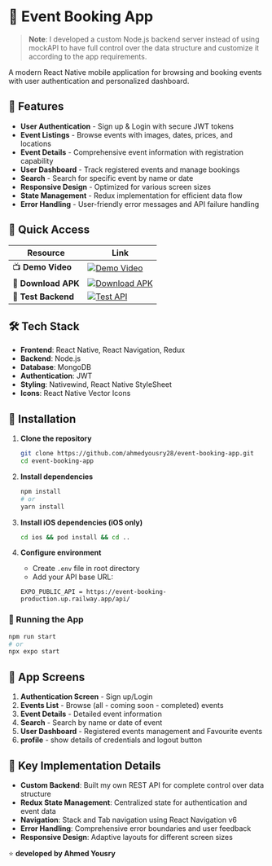 # 🎉 Event Booking App

> **Note**: I developed a custom Node.js backend server instead of using mockAPI to have full control over the data structure and customize it according to the app requirements.

A modern React Native mobile application for browsing and booking events with user authentication and personalized dashboard.

## 📱 Features

- **User Authentication** - Sign up & Login with secure JWT tokens
- **Event Listings** - Browse events with images, dates, prices, and locations
- **Event Details** - Comprehensive event information with registration capability
- **User Dashboard** - Track registered events and manage bookings
- **Search** - Search for specific event by name or date
- **Responsive Design** - Optimized for various screen sizes
- **State Management** - Redux implementation for efficient data flow
- **Error Handling** - User-friendly error messages and API failure handling

## 🚀 Quick Access

| Resource | Link |
|----------|------|
| 📺 **Demo Video** | [![Demo Video](https://img.shields.io/badge/Watch-Demo-red?style=for-the-badge&logo=youtube)](https://drive.google.com/file/d/1AzlME1zAQJHpxOH_ek6WOVTO7HOIYcM6/view?usp=sharing) |
| 📱 **Download APK** | [![Download APK](https://img.shields.io/badge/Download-APK-green?style=for-the-badge&logo=android)](https://drive.google.com/file/d/1TmRmvsayIYQ_KtJVGszPvuf0jYKQJ17X/view?usp=drive_link) |
| 🔧 **Test Backend** | [![Test API](https://img.shields.io/badge/Test-Backend-blue?style=for-the-badge&logo=postman)](https://event-booking-production.up.railway.app/) |

## 🛠️ Tech Stack

- **Frontend**: React Native, React Navigation, Redux
- **Backend**: Node.js
- **Database**: MongoDB
- **Authentication**: JWT
- **Styling**: Nativewind, React Native StyleSheet
- **Icons**: React Native Vector Icons


## 🔧 Installation

1. **Clone the repository**
   ```bash
   git clone https://github.com/ahmedyousry28/event-booking-app.git
   cd event-booking-app
   ```

2. **Install dependencies**
   ```bash
   npm install
   # or
   yarn install
   ```

3. **Install iOS dependencies (iOS only)**
   ```bash
   cd ios && pod install && cd ..
   ```

4. **Configure environment**
   - Create `.env` file in root directory
   - Add your API base URL:
   ```
   EXPO_PUBLIC_API = https://event-booking-production.up.railway.app/api/
   ```


### 🚀 Running the App
```bash
npm run start
# or
npx expo start
```

## 📱 App Screens

1. **Authentication Screen** - Sign up/Login
2. **Events List** - Browse (all - coming soon - completed) events
3. **Event Details** - Detailed event information
3. **Search** - Search by name or date of event
4. **User Dashboard** - Registered events management and Favourite events
5. **profile** - show details of credentials and logout button

## 🎯 Key Implementation Details

- **Custom Backend**: Built my own REST API for complete control over data structure
- **Redux State Management**: Centralized state for authentication and event data
- **Navigation**: Stack and Tab navigation using React Navigation v6
- **Error Handling**: Comprehensive error boundaries and user feedback
- **Responsive Design**: Adaptive layouts for different screen sizes





⭐ **developed by Ahmed Yousry**
